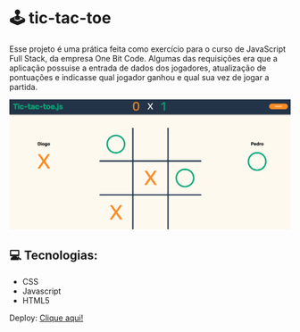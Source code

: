 # 🕹️ tic-tac-toe
Esse projeto é uma prática feita como exercício para o curso de JavaScript Full Stack, da empresa One Bit Code. Algumas das requisições era que a aplicação possuise 
a entrada de dados dos jogadores, atualização de pontuações e indicasse qual jogador ganhou e qual sua vez de jogar a partida.

 <img src="images/print.png" alt="">

## 💻 Tecnologias:
* CSS
* Javascript
* HTML5

Deploy: [Clique aqui!]()

